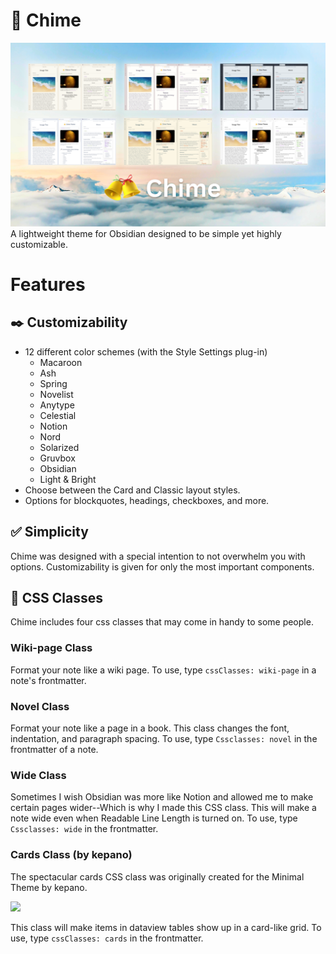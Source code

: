 # 🔔 Chime
![](Chime-large.png)
A lightweight theme for Obsidian designed to be simple yet highly customizable.
# Features
## ✒️ Customizability
- 12 different color schemes (with the Style Settings plug-in)
  - Macaroon
  - Ash
  - Spring
  - Novelist
  - Anytype
  - Celestial
  - Notion
  - Nord
  - Solarized
  - Gruvbox
  - Obsidian
  - Light & Bright
- Choose between the Card and Classic layout styles.
- Options for blockquotes, headings, checkboxes, and more.  
## ✅ Simplicity
Chime was designed with a special intention to not overwhelm you with options. Customizability is given for only the most important components.
## 🚩 CSS Classes
Chime includes four css classes that may come in handy to some people.
### Wiki-page Class
Format your note like a wiki page. To use, type `cssClasses: wiki-page` in a note's frontmatter.

### Novel Class
Format your note like a page in a book. This class changes the font, indentation, and paragraph spacing. 
To use, type `Cssclasses: novel` in the frontmatter of a note.

### Wide Class
Sometimes I wish Obsidian was more like Notion and allowed me to make certain pages wider--Which is why I made this CSS class. This will make a note wide even when Readable Line Length is turned on. To use, type `Cssclasses: wide` in the frontmatter.
### Cards Class (by kepano)
The spectacular cards CSS class was originally created for the Minimal Theme by kepano.

<a href="https://www.buymeacoffee.com/kepano"><img src="https://img.buymeacoffee.com/button-api/?text=Buy kepano a coffee&emoji=&slug=kepano&button_colour=6a8695&font_colour=ffffff&font_family=Poppins&outline_colour=000000&coffee_colour=FFDD00"></a>

This class will make items in dataview tables show up in a card-like grid. To use, type `cssClasses: cards` in the frontmatter.

